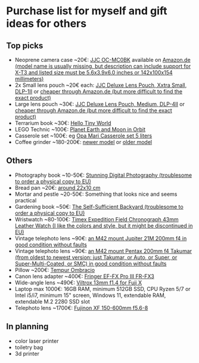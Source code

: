 # Purchase list for myself and gift ideas for others

## Top picks

- Neoprene camera case ~20€: [JJC OC-MC0BK](https://www.jjc.cc/index.php/index/goods/detail.html?id=450) available on [Amazon.de (model name is usually missing, but description can include support for X-T3 and listed size must be 5.6x3.9x6.0 inches or 142x100x154 millimeters)](https://www.amazon.de/gp/aw/d/B079JGKZZR/)
- 2x Small lens pouch ~20€ each: [JJC Deluxe Lens Pouch, Xxtra Small, DLP-1II](https://www.fotonordic.fi/product/108208/jjc-deluxe-lens-pouch-xxtra-small-dlp-1ii) or [cheaper through Amazon.de (but more difficult to find the exact product)](https://www.amazon.de/-/en/JJC-DLP-6II/dp/B073319668)
- Large lens pouch ~30€: [JJC Deluxe Lens Pouch, Medium, DLP-4II](https://www.fotonordic.fi/product/107940/jjc-deluxe-lens-pouch-medium-dlp-4ii) or [cheaper through Amazon.de (but more difficult to find the exact product)](https://www.amazon.de/-/en/JJC-DLP-6II/dp/B07331S38W)
- Terrarium book ~30€: [Hello Tiny World](https://www.dk.com/uk/book/9780241695616-hello-tiny-world/)
- LEGO Technic ~100€: [Planet Earth and Moon in Orbit](https://www.lego.com/en-fi/product/planet-earth-and-moon-in-orbit-42179)
- Casserole set ~100€: eg [Opa Mari Casserole set 5 liters](https://opamuurikka.fi/en/product/mari-3-tier-steamer-pot-5-0-l/)
- Coffee grinder ~180-200€: [newer model](https://www.crema.fi/fi/products/baratza/encore-esp/11729) or [older model](https://www.crema.fi/fi/products/baratza/encore/2293)

## Others

- Photography book ~10-50€: [Stunning Digital Photography (troublesome to order a physical copy to EU)](https://northrup.photo/product/stunning-digital-photography/)
- Bread pan ~20€: [around 22x10 cm](https://chezmarius.fi/tuote/paderno-alumiininen-leipavuoka-26-x-10cm-15l/)
- Mortar and pestle ~20-50€: Something that looks nice and seems practical
- Gardening book ~50€: [The Self-Sufficient Backyard (troublesome to order a physical copy to EU)](https://self-sufficient-backyard.com/my-book/)
- Wristwatch ~80-100€: [Timex Expedition Field Chronograph 43mm Leather Watch (I like the colors and style, but it might be discontinued in EU)](https://timex.com/products/expedition-field-chronograph-43mm-leather-watch-t49905)
- Vintage telephoto lens ~90€: [an M42 mount Jupiter 21M 200mm f4 in good condition without faults](https://kamerastore.com/search?q=jupiter+21m)
- Vintage telephoto lens ~90€: [an M42 mount Pentax 200mm f4 Takumar (from oldest to newest version: just Takumar, or Auto, or Super, or Super-Multi-Coated, or SMC) in good condition without faults](https://kamerastore.com/search?q=pentax%20200mm%20takumar&pf_t_item_condition=QC-Certified&pf_t_item_condition=QC-Passed&pf_t_category=Category-Lenses&pf_t_system=System-M42)
- Pillow ~200€: [Tempur Ombracio](https://fi.tempur.com/tyyny-FISMARTOMBRACIOM.html)
- Canon lens adapter ~400€: [Fringer EF-FX Pro III FR-FX3](https://www.fringeradapter.com/canon-ef-to-fujifilm-x)
- Wide-angle lens ~490€: [Viltrox 13mm f1.4 for Fuji X](https://www.fotonordic.fi/product/117568/viltrox-13mm-f14-xf-af-fuji-x)
- Laptop max 1000€: 16GB RAM, minimum 512GB SSD, CPU Ryzen 5/7 or Intel i5/i7, minimum 15" screen, Windows 11, extendable RAM, extendable M.2 2280 SSD slot
- Telephoto lens ~1700€: [Fujinon XF 150-600mm f5.6-8](https://www.fotonordic.fi/product/117743/fujifilm-fujinon-xf-150-600mmf56-8-r-lm-ois-wr)

## In planning

- color laser printer
- toiletry bag
- 3d printer





